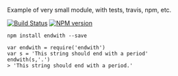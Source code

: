 Example of very small module, with tests, travis, npm, etc.

[![Build Status](https://travis-ci.org/darelf/endwith.svg)](https://travis-ci.org/darelf/endwith)
[![NPM version](https://badge.fury.io/js/endwith.svg)](http://badge.fury.io/js/endwith)

`npm install endwith --save`

    var endwith = require('endwith')
    var s = 'This string should end with a period'
    endwith(s,'.')
    > 'This string should end with a period.'


